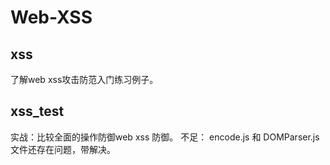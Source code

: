 # Web-XSS

## xss
了解web xss攻击防范入门练习例子。

## xss_test

实战：比较全面的操作防御web xss 防御。
不足： encode.js 和 DOMParser.js 文件还存在问题，带解决。
